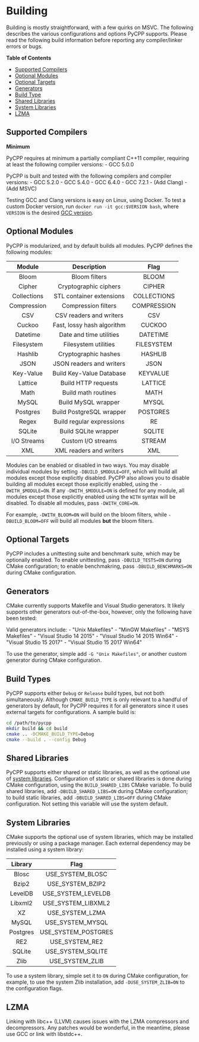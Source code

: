 # Building

Building is mostly straightforward, with a few quirks on MSVC. The following describes the various configurations and options PyCPP supports. Please read the following build information before reporting any compiler/linker errors or bugs.

**Table of Contents**

- [Supported Compilers](#supported-compilers)
- [Optional Modules](#optional-modules)
- [Optional Targets](#optional-targets)
- [Generators](#generators)
- [Build Type](#build-type)
- [Shared Libraries](#shared-libraries)
- [System Libraries](#system-libraries)
- [LZMA](#lzma)

## Supported Compilers

**Minimum**

PyCPP requires at minimum a partially compliant C++11 compiler, requiring at least the following compiler versions:
    - GCC 5.0.0

PyCPP is built and tested with the following compilers and compiler versions:
    - GCC 5.2.0
    - GCC 5.4.0
    - GCC 6.4.0
    - GCC 7.2.1
    - (Add Clang)
    - (Add MSVC)

Testing GCC and Clang versions is easy on Linux, using Docker. To test a custom Docker version, run `docker run -it gcc:$VERSION bash`, where `VERSION` is the desired [GCC version](https://hub.docker.com/r/library/gcc/tags/).

## Optional Modules

PyCPP is modularized, and by default builds all modules. PyCPP defines the following modules:

| Module        | Description               | Flag              |
|:-------------:|:-------------------------:|:-----------------:|
| Bloom         | Bloom filters             | BLOOM             |
| Cipher        | Cryptographic ciphers     | CIPHER            |
| Collections   | STL container extensions  | COLLECTIONS       |
| Compression   | Compression filters       | COMPRESSION       |
| CSV           | CSV readers and writers   | CSV               |
| Cuckoo        | Fast, lossy hash algorithm| CUCKOO            |
| Datetime      | Date and time utilities   | DATETIME          |
| Filesystem    | Filesystem utilities      | FILESYSTEM        |
| Hashlib       | Cryptographic hashes      | HASHLIB           |
| JSON          | JSON readers and writers  | JSON              |
| Key-Value     | Build Key-Value Database  | KEYVALUE          |
| Lattice       | Build HTTP requests       | LATTICE           |
| Math          | Build math routines       | MATH              |
| MySQL         | Build MySQL wrapper       | MYSQL             |
| Postgres      | Build PostgreSQL wrapper  | POSTGRES          |
| Regex         | Build regular expressions | RE                |
| SQLite        | Build SQLite wrapper      | SQLITE            |
| I/O Streams   | Custom I/O streams        | STREAM            |
| XML           | XML readers and writers   | XML               |

Modules can be enabled or disabled in two ways. You may disable individual modules by setting `-DBUILD_$MODULE=OFF`, which will build all modules except those explicitly disabled. PyCPP also allows you to disable building all modules except those explicitly enabled, using the `-DWITH_$MODULE=ON`. If any `-DWITH_$MODULE=ON` is defined for any module, all modules except those explicitly enabled using the `WITH` syntax will be disabled. To disable all modules, pass `-DWITH_CORE=ON`.

For example, `-DWITH_BLOOM=ON` will build on the bloom filters, while `-DBUILD_BLOOM=OFF` will build all modules **but** the bloom filters.

## Optional Targets

PyCPP includes a unittesting suite and benchmark suite, which may be optionally enabled. To enable unittesting, pass `-DBUILD_TESTS=ON` during CMake configuration; to enable benchmakring, pass `-DBUILD_BENCHMARKS=ON` during CMake configuration.

## Generators

CMake currently supports Makefile and Visual Studio generators. It likely supports other generators out-of-the-box, however, only the following have been tested:

Valid generators include:
    - "Unix Makefiles"
    - "MinGW Makefiles"
    - "MSYS Makefiles"
    - "Visual Studio 14 2015"
    - "Visual Studio 14 2015 Win64"
    - "Visual Studio 15 2017"
    - "Visual Studio 15 2017 Win64"

To use the generator, simple add `-G "Unix Makefiles"`, or another custom generator during CMake configuration.

## Build Types

PyCPP supports either `Debug` or `Release` build types, but not both simultaneously. Although `CMAKE_BUILD_TYPE` is only relevant to a handful of generators by default, for PyCPP requires it for all generators since it uses external targets for configurations. A sample build is:

```bash
cd /path/to/pycpp
mkdir build && cd build
cmake .. -DCMAKE_BUILD_TYPE=Debug
cmake --build . --config Debug
```

## Shared Libraries

PyCPP supports either shared or static libraries, as well as the optional use of [system libraries](#system-libraries). Configuration of static or shared libraries is done during CMake configuration, using the `BUILD_SHARED_LIBS` CMake variable. To build shared libraries, add `-DBUILD_SHARED_LIBS=ON` during CMake configuration; to build static libraries, add `-DBUILD_SHARED_LIBS=OFF` during CMake configuration. Not setting this variable will use the system default.

## System Libraries

CMake supports the optional use of system libraries, which may be installed previously or using a package manager. Each external dependency may be installed using a system library:

| Library | Flag                |
|:-------:|:-------------------:|
| Blosc   | USE_SYSTEM_BLOSC    |
| Bzip2   | USE_SYSTEM_BZIP2    |
| LevelDB | USE_SYSTEM_LEVELDB  |
| Libxml2 | USE_SYSTEM_LIBXML2  |
| XZ      | USE_SYSTEM_LZMA     |
| MySQL   | USE_SYSTEM_MYSQL    |
| Postgres| USE_SYSTEM_POSTGRES |
| RE2     | USE_SYSTEM_RE2      |
| SQLite  | USE_SYSTEM_SQLITE   |
| Zlib    | USE_SYSTEM_ZLIB     |

To use a system library, simple set it to `ON` during CMake configuration, for example, to use the system Zlib installation, add `-DUSE_SYSTEM_ZLIB=ON` to the configuration flags.

## LZMA

Linking with libc++ (LLVM) causes issues with the LZMA compressors and decompressors. Any patches would be wonderful, in the meantime, please use GCC or link with libstdc++.
